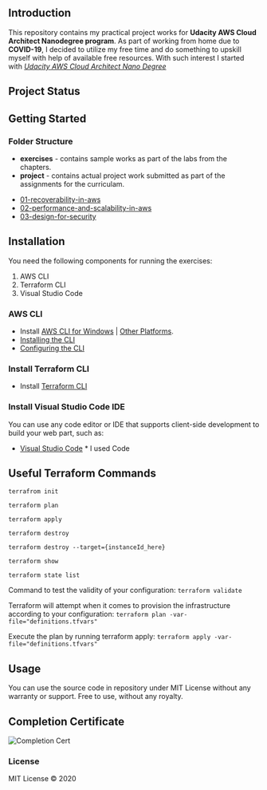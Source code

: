 ## Introduction 
This repository contains my practical project works for **Udacity AWS Cloud Architect Nanodegree program**.  As part of working from home due to **COVID-19**, I decided to utilize my free time and do something to upskill myself with help of available free resources. With such interest I started with _[Udacity AWS Cloud Architect Nano Degree](https://www.udacity.com/course/aws-cloud-architect-nanodegree--nd063)_

## Project Status

## Getting Started

### Folder Structure 
* **exercises** - contains sample works as part of the labs from the chapters.
* **project**  - contains actual project work submitted as part of the assignments for the curriculam.
- [01-recoverability-in-aws](projects/01-recoverability-in-aws)
- [02-performance-and-scalability-in-aws](projects/02-performance-and-scalability-in-aws)
- [03-design-for-security](projects/03-design-for-security)

## Installation 
 
 You need the following components for running the exercises:
 1. AWS CLI
 2. Terraform CLI
 3. Visual Studio Code 

### AWS CLI
- Install [AWS CLI for Windows](https://awscli.amazonaws.com/AWSCLIV2.msi) | [Other Platforms](https://aws.amazon.com/cli/).
- [Installing the CLI](https://docs.aws.amazon.com/cli/latest/userguide/install-cliv2.html)
- [Configuring the CLI](https://docs.aws.amazon.com/cli/latest/userguide/cli-chap-configure.html)

### Install Terraform CLI
- Install [Terraform CLI](https://learn.hashicorp.com/terraform/getting-started/install)

### Install Visual Studio Code IDE
You can use any code editor or IDE that supports client-side development to build your web part, such as:
- [Visual Studio Code](https://code.visualstudio.com/)  * I used Code

## Useful Terraform Commands 

```terrafrom init```

```terraform plan```

```terraform apply```

```terraform destroy```

```terraform destroy --target={instanceId_here}```

```terraform show```

```terraform state list```

Command to test the validity of your configuration:
```terraform validate```

Terraform will attempt when it comes to provision the infrastructure according to your configuration:
```terraform plan -var-file="definitions.tfvars"```

Execute the plan by running terraform apply:
```terraform apply -var-file="definitions.tfvars"```

## Usage 
You can use the source code in repository under MIT License without any warranty or support. Free to use, without any royalty.

## Completion Certificate
![Completion Cert](images/certificate.png)

### License 
MIT License © 2020
